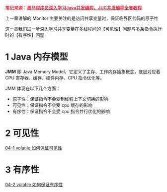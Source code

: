 **<font style="color:#DF2A3F;">笔记来源：</font>**[**<font style="color:#DF2A3F;">黑马程序员深入学习Java并发编程，JUC并发编程全套教程</font>**](https://www.bilibili.com/video/BV16J411h7Rd/?spm_id_from=333.337.search-card.all.click&vd_source=e8046ccbdc793e09a75eb61fe8e84a30)

**<font style="color:#DF2A3F;"></font>**

上一章讲解的 Monitor 主要关注的是访问共享变量时，保证临界区代码的原子性

这一章我们进一步深入学习共享变量在多线程间的【可见性】问题与多条指令执行时的【有序性】问题

# 1 Java 内存模型
**JMM** 即 Java Memory Model，它定义了主存、工作内存抽象概念，底层对应着 CPU 寄存器、缓存、硬件内存、CPU 指令优化等。

JMM 体现在以下几个方面：

+ 原子性：保证指令不会受到线程上下文切换的影响
+ 可见性：保证指令不会受 cpu 缓存的影响
+ 有序性：保证指令不会受 cpu 指令并行优化的影响

# 2 可见性
[04-1 volatile 如何保证可见性](https://www.yuque.com/chenguang201/java/bbgg99ilv7a3nxf7)

# 3 有序性
[04-2 volatile 如何保证有序性](https://www.yuque.com/chenguang201/java/llcdc6r4e7lv6ktd)



